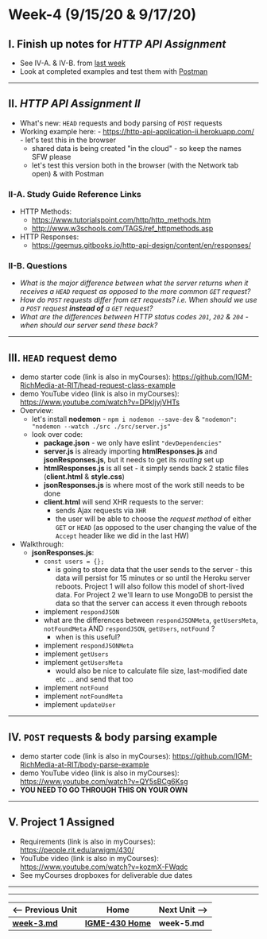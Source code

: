 # Week-4 (9/15/20 & 9/17/20)

## I. Finish up notes for *HTTP API Assignment*
- See IV-A. & IV-B. from [last week](week-3.md)
- Look at completed examples and test them with [Postman](https://www.postman.com/downloads/)

<hr>

## II. *HTTP API Assignment II*
- What's new: `HEAD` requests and body parsing of `POST` requests
- Working example here: - https://http-api-application-ii.herokuapp.com/ - let's test this in the browser
  - shared data is being created "in the cloud" - so keep the names SFW please
  - let's test this version both in the browser (with the Network tab open) & with Postman

### II-A. Study Guide Reference Links
- HTTP Methods:
  - https://www.tutorialspoint.com/http/http_methods.htm 
  - http://www.w3schools.com/TAGS/ref_httpmethods.asp 
- HTTP Responses:
  - https://geemus.gitbooks.io/http-api-design/content/en/responses/ 

### II-B. Questions
- *What is the major difference between what the server returns when it receives a `HEAD` request as opposed to the more common `GET` request?*
- *How do `POST` requests differ from `GET` requests? i.e. When should we use a `POST` request **instead of** a `GET` request?*
- *What are the differences between HTTP status codes `201`, `202` & `204` - when should our server send these back?*

<hr>
  
## III. `HEAD` request demo

- demo starter code (link is also in myCourses): https://github.com/IGM-RichMedia-at-RIT/head-request-class-example
- demo YouTube video (link is also in myCourses): https://www.youtube.com/watch?v=DPkIjyjVHTs
- Overview:
  - let's install **nodemon** - `npm i nodemon --save-dev` & `"nodemon": "nodemon --watch ./src ./src/server.js"`
  - look over code:
    - **package.json** - we only have eslint `"devDependencies"`
    - **server.js** is already importing **htmlResponses.js** and **jsonResponses.js**, but it needs to get its *routing* set up
    - **htmlResponses.js** is all set - it simply sends back 2 static files (**client.html** & **style.css**)
    - **jsonResponses.js** is where most of the work still needs to be done
    - **client.html** will send XHR requests to the server:
      - sends Ajax requests via `XHR`
      - the user will be able to choose the *request method* of either `GET` or `HEAD` (as opposed to the user changing the value of the `Accept` header like we did in the last HW)
 - Walkthrough:
   - **jsonResponses.js**:
     - `const users = {};` 
       - is going to store data that the user sends to the server - this data will persist for 15 minutes or so until the Heroku server reboots. Project 1 will also follow this model of short-lived data. For Project 2 we'll learn to use MongoDB to persist the data so that the server can access it even through reboots
     - implement `respondJSON`
     - what are the differences between `respondJSONMeta`, `getUsersMeta`, `notFoundMeta` AND `respondJSON`, `getUsers`, `notFound` ?
       - when is this useful?
     - implement `respondJSONMeta`
     - implement `getUsers`
     - implement `getUsersMeta`
       - would also be nice to calculate file size, last-modified date etc ... and send that too
     - implement `notFound`
     - implement `notFoundMeta`
     - implement `updateUser`
      
<hr>

## IV. `POST` requests & body parsing example

- demo starter code (link is also in myCourses): https://github.com/IGM-RichMedia-at-RIT/body-parse-example
- demo YouTube video (link is also in myCourses): https://www.youtube.com/watch?v=QY5sBCg6Ksg
- **YOU NEED TO GO THROUGH THIS ON YOUR OWN**

<hr>  

## V. Project 1 Assigned

- Requirements (link is also in myCourses): https://people.rit.edu/arwigm/430/
- YouTube video (link is also in myCourses): https://www.youtube.com/watch?v=kozmX-FWqdc
- See myCourses dropboxes for deliverable due dates

<hr><hr>  

| <-- Previous Unit | Home | Next Unit -->
| --- | --- | --- 
| [**week-3.md**](week-3.md)     |  [**IGME-430 Home**](../README.md) | **week-5.md**
